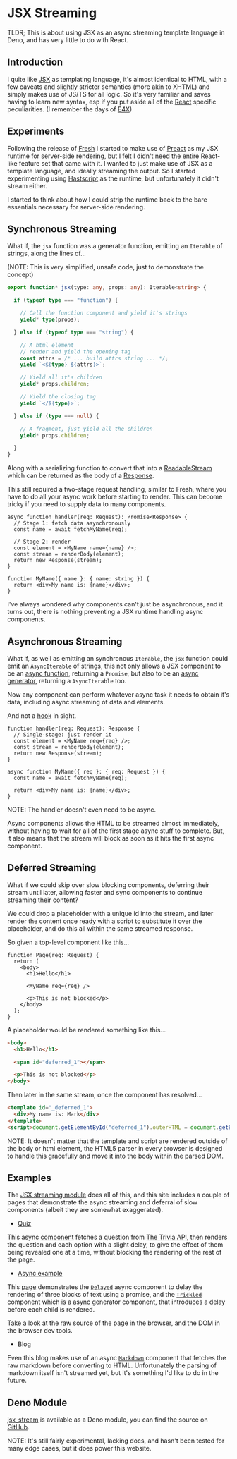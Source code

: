 # JSX Streaming

TLDR; This is about using JSX as an async streaming template language in Deno,
and has very little to do with React.

## Introduction

I quite like [JSX] as templating language, it's almost identical to HTML, with a
few caveats and slightly stricter semantics (more akin to XHTML) and simply
makes use of JS/TS for all logic. So it's very familiar and saves having to
learn new syntax, esp if you put aside all of the [React] specific
peculiarities. (I remember the days of [E4X])

[JSX]: https://facebook.github.io/jsx
[React]: https://react.dev
[E4X]: https://en.wikipedia.org/wiki/ECMAScript_for_XML

## Experiments

Following the release of [Fresh] I started to make use of [Preact] as my JSX
runtime for server-side rendering, but I felt I didn't need the entire
React-like feature set that came with it. I wanted to just make use of JSX as a
template language, and ideally streaming the output. So I started experimenting
using [Hastscript] as the runtime, but unfortunately it didn't stream either.

[Fresh]: https://fresh.deno.dev
[Preact]: https://preactjs.com
[Hastscript]: https://github.com/syntax-tree/hastscript

I started to think about how I could strip the runtime back to the bare
essentials necessary for server-side rendering.

## Synchronous Streaming

What if, the `jsx` function was a generator function, emitting an `Iterable` of
strings, along the lines of...

(NOTE: This is very simplified, unsafe code, just to demonstrate the concept)

```ts
export function* jsx(type: any, props: any): Iterable<string> {

  if (typeof type === "function") {

    // Call the function component and yield it's strings
    yield* type(props);

  } else if (typeof type === "string") {

    // A html element
    // render and yield the opening tag
    const attrs = /* ... build attrs string ... */;
    yield `<${type} ${attrs}>`;

    // Yield all it's children
    yield* props.children;

    // Yield the closing tag
    yield `</${type}>`;

  } else if (type === null) {

    // A fragment, just yield all the children
    yield* props.children;

  }
}
```

Along with a serializing function to convert that into a [ReadableStream] which
can be returned as the body of a [Response].

[ReadableStream]: https://developer.mozilla.org/en-US/docs/Web/API/ReadableStream
[Response]: https://developer.mozilla.org/en-US/docs/Web/API/Response

This still required a two-stage request handling, similar to Fresh, where you
have to do all your async work before starting to render. This can become tricky
if you need to supply data to many components.

```tsx
async function handler(req: Request): Promise<Response> {
  // Stage 1: fetch data asynchronously
  const name = await fetchMyName(req);

  // Stage 2: render
  const element = <MyName name={name} />;
  const stream = renderBody(element);
  return new Response(stream);
}

function MyName({ name }: { name: string }) {
  return <div>My name is: {name}</div>;
}
```

I've always wondered why components can't just be asynchronous, and it turns
out, there is nothing preventing a JSX runtime handling async components.

## Asynchronous Streaming

What if, as well as emitting an synchronous `Iterable`, the `jsx` function could
emit an `AsyncIterable` of strings, this not only allows a JSX component to be
an [async function][async_fn], returning a `Promise`, but also to be an
[async generator][async_gen], returning a `AsyncIterable` too.

[async_fn]: https://developer.mozilla.org/en-US/docs/Web/JavaScript/Reference/Statements/async_function
[async_gen]: https://developer.mozilla.org/en-US/docs/Web/JavaScript/Reference/Statements/async_function*

Now any component can perform whatever async task it needs to obtain it's data,
including async streaming of data and elements.

And not a [hook][useEffect] in sight.

[useEffect]: https://react.dev/reference/react/useEffect

```tsx
function handler(req: Request): Response {
  // Single-stage: just render it
  const element = <MyName req={req} />;
  const stream = renderBody(element);
  return new Response(stream);
}

async function MyName({ req }: { req: Request }) {
  const name = await fetchMyName(req);

  return <div>My name is: {name}</div>;
}
```

NOTE: The handler doesn't even need to be async.

Async components allows the HTML to be streamed almost immediately, without
having to wait for all of the first stage async stuff to complete. But, it also
means that the stream will block as soon as it hits the first async component.

## Deferred Streaming

What if we could skip over slow blocking components, deferring their stream
until later, allowing faster and sync components to continue streaming their
content?

We could drop a placeholder with a unique id into the stream, and later render
the content once ready with a script to substitute it over the placeholder, and
do this all within the same streamed response.

So given a top-level component like this...

```tsx
function Page(req: Request) {
  return (
    <body>
      <h1>Hello</h1>

      <MyName req={req} />

      <p>This is not blocked</p>
    </body>
  );
}
```

A placeholder would be rendered something like this...

```html
<body>
  <h1>Hello</h1>

  <span id="deferred_1"></span>

  <p>This is not blocked</p>
</body>
```

Then later in the same stream, once the component has resolved...

```html
<template id="_deferred_1">
  <div>My name is: Mark</div>
</template>
<script>document.getElementById("deferred_1").outerHTML = document.getElementById("_deferred_1").innerHTML;</script>
```

NOTE: It doesn't matter that the template and script are rendered outside of the
body or html element, the HTML5 parser in every browser is designed to handle
this gracefully and move it into the body within the parsed DOM.

## Examples

The [JSX streaming module][jsx_stream] does all of this, and this site includes
a couple of pages that demonstrate the async streaming and deferral of slow
components (albeit they are somewhat exaggerated).

[jsx_stream]: https://deno.land/x/jsx_stream

- [Quiz](/quiz)

This async [component][quiz_tsx] fetches a question from [The Trivia API][api],
then renders the question and each option with a slight delay, to give the
effect of them being revealed one at a time, without blocking the rendering of
the rest of the page.

[quiz_tsx]: https://github.com/jollytoad/home/blob/main/components/Quiz.tsx
[api]: https://the-trivia-api.com/

- [Async example](/async)

This [page][async_tsx] demonstrates the [`Delayed`][delayed_tsx] async component
to delay the rendering of three blocks of text using a promise, and the
[`Trickled`][trickled_tsx] component which is a async generator component, that
introduces a delay before each child is rendered.

Take a look at the raw source of the page in the browser, and the DOM in the
browser dev tools.

[async_tsx]: https://github.com/jollytoad/home/blob/main/routes/async.tsx
[delayed_tsx]: https://github.com/jollytoad/home/blob/main/components/Delayed.tsx
[trickled_tsx]: https://github.com/jollytoad/home/blob/main/components/Trickled.tsx

- Blog

Even this blog makes use of an async [`Markdown`][markdown_tsx] component that
fetches the raw markdown before converting to HTML. Unfortunately the parsing of
markdown itself isn't streamed yet, but it's something I'd like to do in the
future.

[markdown_tsx]: https://github.com/jollytoad/home/blob/main/components/Markdown.tsx

## Deno Module

[jsx_stream] is available as a Deno module, you can find the source on
[GitHub][src].

NOTE: It's still fairly experimental, lacking docs, and hasn't been tested for
many edge cases, but it does power this website.

[src]: https://github.com/jollytoad/deno_jsx_stream
